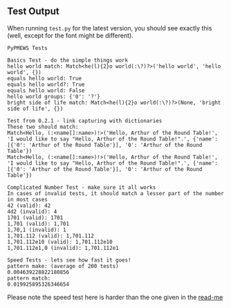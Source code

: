 ## Test Output
When running `test.py` for the latest version, you should see exactly this (well, except for the font might be different).
```
PyPMEWS Tests

Basics Test - do the simple things work
hello world match: Match<he(l){2}o world(:\?)?>('hello world', 'hello world', {})
equals hello world: True
equals hello world?: True
equals hello world: False
hello world groups: {'0': '?'}
bright side of life match: Match<he(l){2}o world(:\?)?>(None, 'bright side of life', {})

Test from 0.2.1 - link capturing with dictionaries
These two should match:
Match<Hello, (:<name[]:name>)!>('Hello, Arthur of the Round Table!', 'I would like to say "Hello, Arthur of the Round Table!".', {'name': [{'0': 'Arthur of the Round Table'}], '0': 'Arthur of the Round Table'})
Match<Hello, (:<name[]:name>)!>('Hello, Arthur of the Round Table!', 'I would like to say "Hello, Arthur of the Round Table!".', {'name': [{'0': 'Arthur of the Round Table'}], '0': 'Arthur of the Round Table'})

Complicated Number Test - make sure it all works
In cases of invalid tests, it should match a lesser part of the number in most cases
42 (valid): 42
4d2 (invalid): 4
1701 (valid): 1701
1,701 (valid): 1,701
1,70,1 (invalid): 1
1,701.112 (valid): 1,701.112
1,701.112e10 (valid): 1,701.112e10
1,701.112e1,0 (invalid): 1,701.112e1

Speed Tests - lets see how fast it goes!
pattern make: (average of 200 tests)
0.004639228822180856
pattern match:
0.019925895326346654
```
Please note the speed test here is harder than the one given in the [read-me](README.md)
